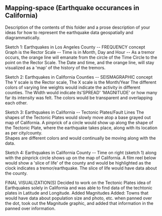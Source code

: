 ## Mapping-space (Earthquake occurances in California)

Description of the contents of this folder and a prose description of your ideas for how to represent
the earthquake data geospatially and diagrammatically.

Sketch 1:  Earthquakes in Los Angeles County -- FREQUENCY concept
Graph is the Rector Scale -- 
Time is in Month, Day and Hour -- As a tremor occurs, the orange line will emanate from the circle of the Time Circle to the point on the Rector Scale.
The Date and time, and the orange line, will stay visualized as a 'map' of the history of the tremors.

Sketch 2:  Earthquakes in California Counties -- SEISMAGRAPHIC concept
The Y scale is the Rector scale, The X scale is the Month/Year
The different colors of varying line weights would indicate the activity in different counties.  The Width would indicate its'SPREAD' 'MAGNITUDE' or how many far its intensity was felt.
The colors would be transparent and overlapping each other.

Sketch 3:  Earthquakes in California -- Tectonic Plates/Fault Lines
The shapes of the Tectonic Plates would slowly move atop a base grayed out map of California.  A pinprick of a circle would show up along the shape of the Tectonic Plate, where the earthquake takes place, along with its location as per city/county.  
Shapes are different colors and would continually be moving along with the data. 

Sketch 4:  Earthquakes in California County -- Time on right (sketch 1) along with the pinprick circle shows up on the map of California.  A film reel below would show a 'slice of life' of the county and would be highlighted as the clock indicates a tremor/earthquake.  The slice of life would have data about the county.  

FINAL VISUALIZATION(S)
  Decided to work on the Tectonic Plates idea of Earthquakes solely in California and was able to find data of the techtonic plates in Latitude and Longitude.  Added Magnitudes
  Added:  Towns that would have data about population size and photo, etc. when panned over the dot, took out the Magnitude graphic, and added that information in the panned over information.
